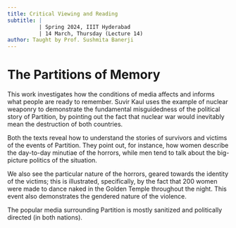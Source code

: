 ```yaml
---
title: Critical Viewing and Reading
subtitle: |
          | Spring 2024, IIIT Hyderabad
          | 14 March, Thursday (Lecture 14)
author: Taught by Prof. Sushmita Banerji
---
```


# The Partitions of Memory
This work investigates how the conditions of media affects and informs what people are ready to remember. Suvir Kaul uses the example of nuclear weaponry to demonstrate the fundamental misguidedness of the political story of Partition, by pointing out the fact that nuclear war would inevitably mean the destruction of both countries.

Both the texts reveal how to understand the stories of survivors and victims of the events of Partition. They point out, for instance, how women describe the day-to-day minutiae of the horrors, while men tend to talk about the big-picture politics of the situation.

We also see the particular nature of the horrors, geared towards the identity of the victims; this is illustrated, specifically, by the fact that 200 women were made to dance naked in the Golden Temple throughout the night. This event also demonstrates the gendered nature of the violence.

The popular media surrounding Partition is mostly sanitized and politically directed (in both nations).